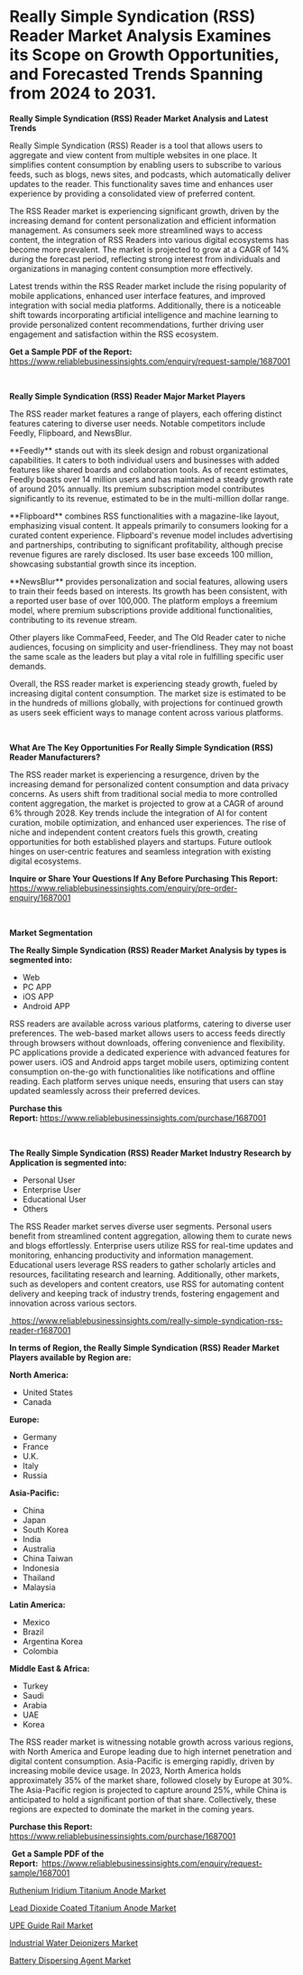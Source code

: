 <p><h1>Really Simple Syndication (RSS) Reader Market Analysis Examines its Scope on Growth Opportunities, and Forecasted Trends Spanning from 2024 to 2031.</h1></p><p><strong>Really Simple Syndication (RSS) Reader Market Analysis and Latest Trends</strong></p>
<p><p>Really Simple Syndication (RSS) Reader is a tool that allows users to aggregate and view content from multiple websites in one place. It simplifies content consumption by enabling users to subscribe to various feeds, such as blogs, news sites, and podcasts, which automatically deliver updates to the reader. This functionality saves time and enhances user experience by providing a consolidated view of preferred content.</p><p>The RSS Reader market is experiencing significant growth, driven by the increasing demand for content personalization and efficient information management. As consumers seek more streamlined ways to access content, the integration of RSS Readers into various digital ecosystems has become more prevalent. The market is projected to grow at a CAGR of 14% during the forecast period, reflecting strong interest from individuals and organizations in managing content consumption more effectively.</p><p>Latest trends within the RSS Reader market include the rising popularity of mobile applications, enhanced user interface features, and improved integration with social media platforms. Additionally, there is a noticeable shift towards incorporating artificial intelligence and machine learning to provide personalized content recommendations, further driving user engagement and satisfaction within the RSS ecosystem.</p></p>
<p><strong>Get a Sample PDF of the Report:&nbsp;</strong> <a href="https://www.reliablebusinessinsights.com/enquiry/request-sample/1687001?utm_campaign=1498&utm_medium=2&utm_source=Github&utm_content=ia&utm_term=16102024&utm_id=really-simple-syndication-rss-reader">https://www.reliablebusinessinsights.com/enquiry/request-sample/1687001</a></p>
<p>&nbsp;</p>
<p><strong>Really Simple Syndication (RSS) Reader Major Market Players</strong></p>
<p><p>The RSS reader market features a range of players, each offering distinct features catering to diverse user needs. Notable competitors include Feedly, Flipboard, and NewsBlur.</p><p>**Feedly** stands out with its sleek design and robust organizational capabilities. It caters to both individual users and businesses with added features like shared boards and collaboration tools. As of recent estimates, Feedly boasts over 14 million users and has maintained a steady growth rate of around 20% annually. Its premium subscription model contributes significantly to its revenue, estimated to be in the multi-million dollar range.</p><p>**Flipboard** combines RSS functionalities with a magazine-like layout, emphasizing visual content. It appeals primarily to consumers looking for a curated content experience. Flipboard's revenue model includes advertising and partnerships, contributing to significant profitability, although precise revenue figures are rarely disclosed. Its user base exceeds 100 million, showcasing substantial growth since its inception.</p><p>**NewsBlur** provides personalization and social features, allowing users to train their feeds based on interests. Its growth has been consistent, with a reported user base of over 100,000. The platform employs a freemium model, where premium subscriptions provide additional functionalities, contributing to its revenue stream.</p><p>Other players like CommaFeed, Feeder, and The Old Reader cater to niche audiences, focusing on simplicity and user-friendliness. They may not boast the same scale as the leaders but play a vital role in fulfilling specific user demands.</p><p>Overall, the RSS reader market is experiencing steady growth, fueled by increasing digital content consumption. The market size is estimated to be in the hundreds of millions globally, with projections for continued growth as users seek efficient ways to manage content across various platforms.</p></p>
<p>&nbsp;</p>
<p><strong>What Are The Key Opportunities For Really Simple Syndication (RSS) Reader Manufacturers?</strong></p>
<p><p>The RSS reader market is experiencing a resurgence, driven by the increasing demand for personalized content consumption and data privacy concerns. As users shift from traditional social media to more controlled content aggregation, the market is projected to grow at a CAGR of around 6% through 2028. Key trends include the integration of AI for content curation, mobile optimization, and enhanced user experiences. The rise of niche and independent content creators fuels this growth, creating opportunities for both established players and startups. Future outlook hinges on user-centric features and seamless integration with existing digital ecosystems.</p></p>
<p><strong>Inquire or Share Your Questions If Any Before Purchasing This Report:</strong> <a href="https://www.reliablebusinessinsights.com/enquiry/pre-order-enquiry/1687001?utm_campaign=1498&utm_medium=2&utm_source=Github&utm_content=ia&utm_term=16102024&utm_id=really-simple-syndication-rss-reader">https://www.reliablebusinessinsights.com/enquiry/pre-order-enquiry/1687001</a></p>
<p>&nbsp;</p>
<p><strong>Market Segmentation</strong></p>
<p><strong>The Really Simple Syndication (RSS) Reader Market Analysis by types is segmented into:</strong></p>
<p><ul><li>Web</li><li>PC APP</li><li>iOS APP</li><li>Android APP</li></ul></p>
<p><p>RSS readers are available across various platforms, catering to diverse user preferences. The web-based market allows users to access feeds directly through browsers without downloads, offering convenience and flexibility. PC applications provide a dedicated experience with advanced features for power users. iOS and Android apps target mobile users, optimizing content consumption on-the-go with functionalities like notifications and offline reading. Each platform serves unique needs, ensuring that users can stay updated seamlessly across their preferred devices.</p></p>
<p><strong>Purchase this Report:&nbsp;</strong><a href="https://www.reliablebusinessinsights.com/purchase/1687001?utm_campaign=1498&utm_medium=2&utm_source=Github&utm_content=ia&utm_term=16102024&utm_id=really-simple-syndication-rss-reader">https://www.reliablebusinessinsights.com/purchase/1687001</a></p>
<p>&nbsp;</p>
<p><strong>The Really Simple Syndication (RSS) Reader Market Industry Research by Application is segmented into:</strong></p>
<p><ul><li>Personal User</li><li>Enterprise User</li><li>Educational User</li><li>Others</li></ul></p>
<p><p>The RSS Reader market serves diverse user segments. Personal users benefit from streamlined content aggregation, allowing them to curate news and blogs effortlessly. Enterprise users utilize RSS for real-time updates and monitoring, enhancing productivity and information management. Educational users leverage RSS readers to gather scholarly articles and resources, facilitating research and learning. Additionally, other markets, such as developers and content creators, use RSS for automating content delivery and keeping track of industry trends, fostering engagement and innovation across various sectors.</p></p>
<p><a href="https://www.reliablebusinessinsights.com/really-simple-syndication-rss-reader-r1687001?utm_campaign=1498&utm_medium=2&utm_source=Github&utm_content=ia&utm_term=16102024&utm_id=really-simple-syndication-rss-reader">&nbsp;https://www.reliablebusinessinsights.com/really-simple-syndication-rss-reader-r1687001</a></p>
<p><strong>In terms of Region, the Really Simple Syndication (RSS) Reader Market Players available by Region are:</strong></p>
<p>
    <p> <strong> North America: </strong>
        <ul>
            <li>United States</li>
            <li>Canada</li>
        </ul>
        </p> 
    <p> <strong> Europe: </strong>
        <ul>
            <li>Germany</li>
            <li>France</li>
            <li>U.K.</li>
            <li>Italy</li>
            <li>Russia</li>
        </ul>
        </p> 
    <p> <strong> Asia-Pacific: </strong>
        <ul>
            <li>China</li>
            <li>Japan</li>
            <li>South Korea</li>
            <li>India</li>
            <li>Australia</li>
            <li>China Taiwan</li>
            <li>Indonesia</li>
            <li>Thailand</li>
            <li>Malaysia</li>
        </ul>
        </p> 
    <p> <strong> Latin America: </strong>
        <ul>
            <li>Mexico</li>
            <li>Brazil</li>
            <li>Argentina Korea</li>
            <li>Colombia</li>
        </ul>
        </p> 
    <p> <strong> Middle East & Africa: </strong>
        <ul>
            <li>Turkey</li>
            <li>Saudi</li>
            <li>Arabia</li>
            <li>UAE</li>
            <li>Korea</li>
        </ul>
    </p>
    </p>
<p><p>The RSS reader market is witnessing notable growth across various regions, with North America and Europe leading due to high internet penetration and digital content consumption. Asia-Pacific is emerging rapidly, driven by increasing mobile device usage. In 2023, North America holds approximately 35% of the market share, followed closely by Europe at 30%. The Asia-Pacific region is projected to capture around 25%, while China is anticipated to hold a significant portion of that share. Collectively, these regions are expected to dominate the market in the coming years.</p></p>
<p><strong>Purchase this Report: </strong><a href="https://www.reliablebusinessinsights.com/purchase/1687001?utm_campaign=1498&utm_medium=2&utm_source=Github&utm_content=ia&utm_term=16102024&utm_id=really-simple-syndication-rss-reader">https://www.reliablebusinessinsights.com/purchase/1687001</a></p>
<p>&nbsp;<strong>Get a Sample PDF of the Report:&nbsp;&nbsp;</strong><a href="https://www.reliablebusinessinsights.com/enquiry/request-sample/1687001?utm_campaign=1498&utm_medium=2&utm_source=Github&utm_content=ia&utm_term=16102024&utm_id=really-simple-syndication-rss-reader">https://www.reliablebusinessinsights.com/enquiry/request-sample/1687001</a></p>
<p><strong></strong></p>
<p><p><a href="https://www.linkedin.com/pulse/global-ruthenium-iridium-titanium-anode-market-forecast-2sj8f?trk=public_post_embed_feed-article-content&utm_campaign=1498&utm_medium=2&utm_source=Github&utm_content=ia&utm_term=16102024&utm_id=really-simple-syndication-rss-reader">Ruthenium Iridium Titanium Anode Market</a></p><p><a href="https://www.linkedin.com/pulse/lead-dioxide-coated-titanium-anode-market-industry-landscape-cxakf?trk=public_post_embed_feed-article-content&utm_campaign=1498&utm_medium=2&utm_source=Github&utm_content=ia&utm_term=16102024&utm_id=really-simple-syndication-rss-reader">Lead Dioxide Coated Titanium Anode Market</a></p><p><a href="https://www.linkedin.com/pulse/mapping-upe-guide-rail-market-trends-challenges-breakthroughs-lzqac?trk=public_post_embed_feed-article-content&utm_campaign=1498&utm_medium=2&utm_source=Github&utm_content=ia&utm_term=16102024&utm_id=really-simple-syndication-rss-reader">UPE Guide Rail Market</a></p><p><a href="https://www.linkedin.com/pulse/emerging-trends-industrial-water-deionizers-market-global-outlook-feydc?trk=public_post_embed_feed-article-content&utm_campaign=1498&utm_medium=2&utm_source=Github&utm_content=ia&utm_term=16102024&utm_id=really-simple-syndication-rss-reader">Industrial Water Deionizers Market</a></p><p><a href="https://www.linkedin.com/pulse/battery-dispersing-agent-market-size-type-polyamide-dispersantsodium-dedec?trk=public_post_embed_feed-article-content&utm_campaign=1498&utm_medium=2&utm_source=Github&utm_content=ia&utm_term=16102024&utm_id=really-simple-syndication-rss-reader">Battery Dispersing Agent Market</a></p></p>